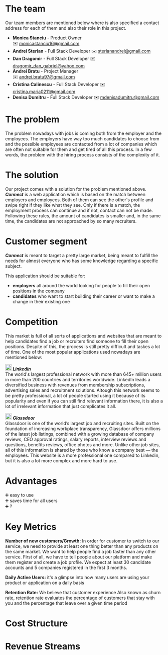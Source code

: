 # The team 

Our team members are mentioned below where is also specified a contact address for each of them and also their role in this project. 
* **Monica Stanciu** - Product Owner  
:envelope: monicastanciu16@gmail.com
* **Andrei Sterian** - Full Stack Developer 
:envelope: sterianandrei@gmail.com
* **Dan Dragomir** - Full Stack Developer 
:envelope: dragomir_dan_gabriel@yahoo.com
* **Andrei Bratu** - Project Manager  
:envelope: andrei.bratu97@gmail.com
* **Cristina Calinescu** - Full Stack Developer 
:envelope: cristina.maria0211@gmail.com
* **Denisa Dumitru** - Full Stack Developer 
:envelope: mdenisadumitru@gmail.com

# The problem

The problem nowadays with jobs is coming both from the employer and the employees. The employers have way too much candidates to choose from and the possible employees are contacted from a lot of companies which are often not suitable for them and get tired of all this process. In a few words, the problem with the hiring process consists of the complexity of it.

# The solution

Our project comes with a solution for the problem mentioned above.  
***Connect*** is a web application which is based on the match between employers and employees. Both of them can see the other's profile and swipe right if they like what they see. Only if there is a match, the employment process can continue and if not, contact can not be made. Following these rules, the amount of candidates is smaller and, in the same time, the candidates are not approached by so many recruiters.

# Customer segment

***Connect*** is meant to target a pretty large market, being meant to fulfill the needs for almost everyone who has some knowledge regarding a specific subject.  

This application should be suitable for:
* **employers** all around the world looking for people to fill their open positions in the company
* **candidates** who want to start building their career or want to make a change in their existing one

# Competition

This market is full of all sorts of applications and websites that are meant to help candidates find a job or recruiters find someone to fill their open positions. Despite of this, the process is still pretty difficult and taskes a lot of time. One of the most popular applications used nowadays are mentioned below:  

<img src="/connect.github.io/images/linkedin.png" alt="Linkedin" width="20" height="20"> ***Linkedin***  
The world's largest professional network with more than 645+ million users in more than 200 countries and territories worldwide. LinkedIn leads a diversified business with revenues from membership subscriptions, advertising sales and recruitment solutions. Altough this network seems to be pretty professional, a lot of people started using it because of its popularity and even if you can still find relevant information there, it is also a lot of irrelevant information that just complicates it all.  

<img src="/connect.github.io/images/glassdoor.png" alt="Glassdoor" width="20" height="20"> ***Glassdoor***  
Glassdoor is one of the world’s largest job and recruiting sites. Built on the foundation of increasing workplace transparency, Glassdoor offers millions of the latest job listings, combined with a growing database of company reviews, CEO approval ratings, salary reports, interview reviews and questions, benefits reviews, office photos and more. Unlike other job sites, all of this information is shared by those who know a company best — the employees. This website is a more professional one compared to Linkedin, but it is also a lot more complex and more hard to use. 


# Advantages

:heavy_plus_sign: easy to use  
:heavy_plus_sign: saves time for all users  
:heavy_plus_sign: ?

# Key Metrics

**Number of new customers/Growth:** In order for customer to switch to our service, we need to provide at least one thing better than any products on the same market. We want to help people find a job faster than any other service. First of all, we have to tell people about our platform and make them register and create a job profile. We expect at least 30 candidate accounts and 5 companies registered in the first 3 months.

**Daily Active Users:** it's a glimpse into how many users are using your product or application on a daily basis
 
**Retention Rate:**  We believe that customer experience  Also known as churn rate, retention rate evaluates the percentage of customers that stay with you and the percentage that leave over a given time period

# Cost Structure

# Revenue Streams

